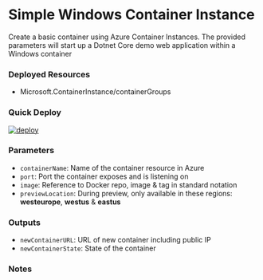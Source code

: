 # Simple Windows Container Instance
Create a basic container using Azure Container Instances. The provided parameters will start up a Dotnet Core demo web application within a Windows container

### Deployed Resources
- Microsoft.ContainerInstance/containerGroups

### Quick Deploy
[![deploy](https://raw.githubusercontent.com/benc-uk/azure-arm/master/etc/azuredeploy.png)](https://portal.azure.com/#create/Microsoft.Template/uri/https%3A%2F%2Fraw.githubusercontent.com%2Fbenc-uk%2Fazure-arm%2Fmaster%2Fiaas-containers%2Fwindows-container%2Fazuredeploy.json)  

### Parameters
- `containerName`: Name of the container resource in Azure
- `port`: Port the container exposes and is listening on
- `image`: Reference to Docker repo, image & tag in standard notation
- `previewLocation`: During preview, only available in these regions: **westeurope**, **westus** & **eastus**

### Outputs
- `newContainerURL`: URL of new container including public IP
- `newContainerState`: State of the container

### Notes
